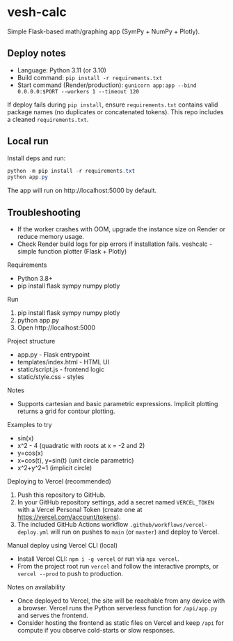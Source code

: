 # vesh-calc

Simple Flask-based math/graphing app (SymPy + NumPy + Plotly).

## Deploy notes

- Language: Python 3.11 (or 3.10)
- Build command: `pip install -r requirements.txt`
- Start command (Render/production): `gunicorn app:app --bind 0.0.0.0:$PORT --workers 1 --timeout 120`

If deploy fails during `pip install`, ensure `requirements.txt` contains valid package names (no duplicates or concatenated tokens). This repo includes a cleaned `requirements.txt`.

## Local run

Install deps and run:

```powershell
python -m pip install -r requirements.txt
python app.py
```

The app will run on http://localhost:5000 by default.

## Troubleshooting
- If the worker crashes with OOM, upgrade the instance size on Render or reduce memory usage.
- Check Render build logs for pip errors if installation fails.
veshcalc - simple function plotter (Flask + Plotly)

Requirements
- Python 3.8+
- pip install flask sympy numpy plotly

Run
1. pip install flask sympy numpy plotly
2. python app.py
3. Open http://localhost:5000

Project structure
- app.py - Flask entrypoint
- templates/index.html - HTML UI
- static/script.js - frontend logic
- static/style.css - styles

Notes
- Supports cartesian and basic parametric expressions. Implicit plotting returns a grid for contour plotting.

Examples to try
- sin(x)
- x^2 - 4  (quadratic with roots at x = -2 and 2)
- y=cos(x)
- x=cos(t), y=sin(t)  (unit circle parametric)
- x^2+y^2=1  (implicit circle)

Deploying to Vercel (recommended)
1. Push this repository to GitHub.
2. In your GitHub repository settings, add a secret named `VERCEL_TOKEN` with a Vercel Personal Token (create one at https://vercel.com/account/tokens).
3. The included GitHub Actions workflow `.github/workflows/vercel-deploy.yml` will run on pushes to `main` (or `master`) and deploy to Vercel.

Manual deploy using Vercel CLI (local)
- Install Vercel CLI: `npm i -g vercel` or run via `npx vercel`.
- From the project root run `vercel` and follow the interactive prompts, or `vercel --prod` to push to production.

Notes on availability
- Once deployed to Vercel, the site will be reachable from any device with a browser. Vercel runs the Python serverless function for `/api/app.py` and serves the frontend.
- Consider hosting the frontend as static files on Vercel and keep `/api` for compute if you observe cold-starts or slow responses.

